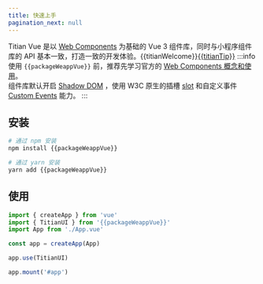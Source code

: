 ```yaml
---
title: 快速上手
pagination_next: null
---
```


Titian Vue 是以 [Web Components](https://developer.mozilla.org/en-US/docs/Web/Web_Components) 为基础的 Vue 3 组件库，同时与小程序组件库的 API 基本一致，打造一致的开发体验。{{titianWelcome}}<a href="http://titian.show.hsmob.com">{{titianTip}}</a>
:::info
使用 `{{packageWeappVue}}` 前，推荐先学习官方的 [Web Components 概念和使用](https://developer.mozilla.org/zh-CN/docs/Web/Web_Components)。<br />
组件库默认开启 [Shadow DOM](https://developer.mozilla.org/en-US/docs/Web/Web_Components/Using_shadow_DOM) ，使用 W3C 原生的插槽 [slot](https://developer.mozilla.org/en-US/docs/Web/API/Element/slot) 和自定义事件 [Custom Events](https://developer.mozilla.org/en-US/docs/Web/API/CustomEvent ) 能力。
::: 

## 安装

```bash showLineNumbers
# 通过 npm 安装
npm install {{packageWeappVue}}

# 通过 yarn 安装
yarn add {{packageWeappVue}}
```

## 使用

```js showLineNumbers
import { createApp } from 'vue'
import { TitianUI } from '{{packageWeappVue}}'
import App from './App.vue'

const app = createApp(App)

app.use(TitianUI)

app.mount('#app')
```
